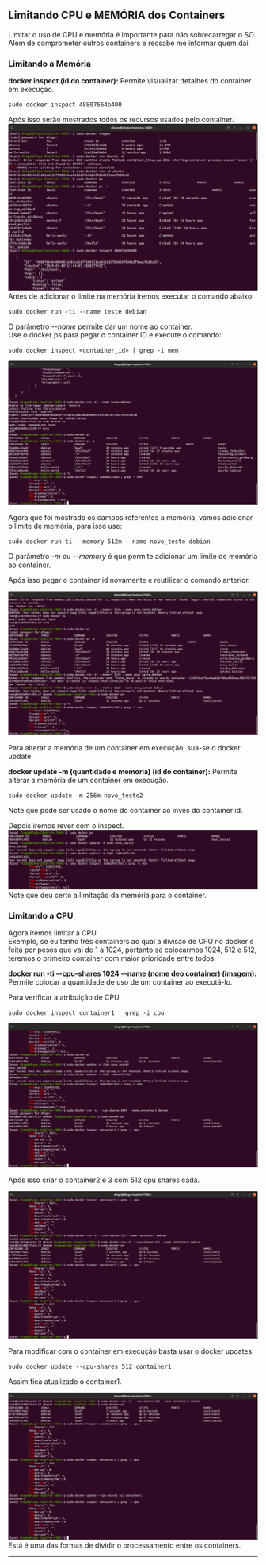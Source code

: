## Limitando CPU e MEMÓRIA dos Containers
Limitar o uso de CPU e memória é importante para não sobrecarregar o SO.  
Além de comprometer outros containers e recsabe me informar quem dai

### Limitando a Memória
**docker inspect (id do container):** Permite visualizar detalhes do container em execução.  

```
sudo docker inspect 48807664b400
```
Após isso serão mostrados todos os recursos usados pelo container.  
![](imagens/docker_8.png) 
Antes de adicionar o limite na memória iremos executar o comando abaixo:  
```
sudo docker run -ti --name teste debian
```
O parâmetro *--name* permite dar um nome ao container.  
Use o docker ps para pegar o container ID e execute o comando: 
```
sudo docker inspect <container_id> | grep -i mem
```  

![](imagens/docker_9.png)  

Agora que foi mostrado os campos referentes a memória, vamos adicionar o limite de memória, para isso use:  
```
sudo docker run ti --memory 512m --name novo_teste debian
```
O parâmetro *-m* ou *--memory* é que permite adicionar um limite de memória ao container.  

Após isso pegar o container id novamente e reutilizar o comando anterior.  

![](imagens/docker_10.png) 

Para alterar a memória de um container em execução, sua-se o docker update.

**docker update -m (quantidade e memoria) (id do container):** Permite alterar a memória de um container em execução.  

```
sudo docker update -m 256m novo_teste2
```
Note que pode ser usado o nome do container ao invés do container id. 

Depois iremos rever com o inspect.  
![](imagens/docker_11.png) 
Note que deu certo a limitação da memória para o container.  

### Limitando a CPU  

Agora iremos limitar a CPU.  
Exemplo, se eu tenho três containers ao qual a divisão de CPU no docker é feita por pesos que vai de 1 a 1024, portanto se colocarmos 1024, 512 e 512, teremos o primeiro container com maior prioridade entre todos.  

**docker run -ti --cpu-shares 1024 --name (nome deo container) (imagem):** Permite colocar a quantidade de uso de um container ao executá-lo.  

Para verificar a atribuição de CPU
```
sudo docker inspect container1 | grep -i cpu
```
![](imagens/docker_12.png)  

Após isso criar o container2 e 3 com 512 cpu shares cada.  

![](imagens/docker_13.png)

Para modificar com o container em execução basta usar o docker updates.  

```
sudo docker update --cpu-shares 512 container1
```
Assim fica atualizado o container1.

![](imagens/docker_14.png)
Está é uma das formas de dividir o processamento entre os containers.

---